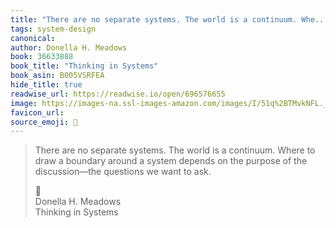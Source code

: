```yaml
---
title: "There are no separate systems. The world is a continuum. Whe..."
tags: system-design
canonical: 
author: Donella H. Meadows
book: 36633888
book_title: "Thinking in Systems"
book_asin: B005VSRFEA
hide_title: true
readwise_url: https://readwise.io/open/696576655
image: https://images-na.ssl-images-amazon.com/images/I/51q%2BTMvkNFL._SL200_.jpg
favicon_url: 
source_emoji: 📕
---
```


> There are no separate systems. The world is a continuum. Where to draw a boundary around a system depends on the purpose of the discussion—the questions we want to ask.
> <div class="quoteback-footer"><div class="quoteback-avatar"><span class="mini-emoji"> 📕</span></div><div class="quoteback-metadata"><div class="metadata-inner"><span style="display:none">FROM:</span><div aria-label="Donella H. Meadows" class="quoteback-author"> Donella H. Meadows</div><div aria-label="Thinking in Systems" class="quoteback-title"> Thinking in Systems</div></div></div></div>